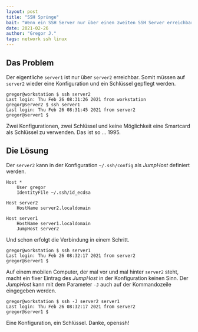 ```yaml
---
layout: post
title: "SSH Sprünge"
bait: "Wenn ein SSH Server nur über einen zweiten SSH Server erreichbar ist."
date: 2021-02-26
author: "Gregor J."
tags: network ssh linux
---
```


## Das Problem

Der eigentliche `server1` ist nur über `server2` erreichbar. Somit müssen auf
`server2` wieder eine Konfiguration und ein Schlüssel gepflegt werden.

```shell
gregor@workstation $ ssh server2
Last login: Thu Feb 26 08:31:26 2021 from workstation
gregor@server2 $ ssh server1
Last login: Thu Feb 26 08:31:45 2021 from server2
gregor@server1 $ 
```

Zwei Konfigurationen, zwei Schlüssel und keine Möglichkeit eine Smartcard als
Schlüssel zu verwenden. Das ist so … 1995.

## Die Lösung

Der `server2` kann in der Konfiguration `~/.ssh/config` als _JumpHost_
definiert werden.

```
Host *
    User gregor
    IdentityFile ~/.ssh/id_ecdsa

Host server2
    HostName server2.localdomain

Host server1
    HostName server1.localdomain
    JumpHost server2 
```

Und schon erfolgt die Verbindung in einem Schritt.

```shell
gregor@workstation $ ssh server1
Last login: Thu Feb 26 08:32:17 2021 from server2
gregor@server1 $ 
```

Auf einem mobilen Computer, der mal vor und mal hinter `server2` steht, macht
ein fixer Eintrag des _JumpHost_ in der Konfiguration keinen Sinn. Der
_JumpHost_ kann mit dem Parameter `-J` auch auf der Kommandozeile eingegeben
werden.

```shell
gregor@workstation $ ssh -J server2 server1
Last login: Thu Feb 26 08:32:17 2021 from server2
gregor@server1 $ 
```

Eine Konfiguration, ein Schlüssel. Danke, openssh!
